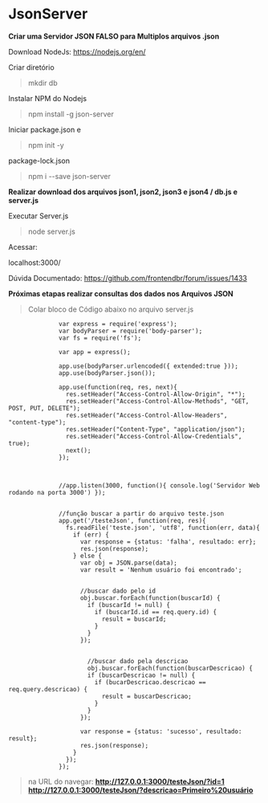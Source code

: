 # JsonServer

**Criar uma Servidor JSON FALSO para Multiplos arquivos .json**


Download NodeJs:
https://nodejs.org/en/



Criar diretório
>mkdir db

Instalar NPM do Nodejs
> npm install -g json-server

Iniciar package.json e 
> npm init -y

package-lock.json
> npm i --save json-server

**Realizar download dos arquivos json1, json2, json3 e json4 / db.js e server.js**

Executar Server.js
> node server.js
   
Acessar:
   
   localhost:3000/

   Dúvida Documentado: https://github.com/frontendbr/forum/issues/1433
   
   
   
**Próximas etapas realizar consultas dos dados nos Arquivos JSON**

>Colar bloco de Código abaixo no arquivo server.js

                  var express = require('express');
                  var bodyParser = require('body-parser');
                  var fs = require('fs');

                  var app = express();

                  app.use(bodyParser.urlencoded({ extended:true }));
                  app.use(bodyParser.json());

                  app.use(function(req, res, next){
                    res.setHeader("Access-Control-Allow-Origin", "*");
                    res.setHeader("Access-Control-Allow-Methods", "GET, POST, PUT, DELETE");
                    res.setHeader("Access-Control-Allow-Headers", "content-type");
                    res.setHeader("Content-Type", "application/json");
                    res.setHeader("Access-Control-Allow-Credentials", true);
                    next();
                  });



                  //app.listen(3000, function(){ console.log('Servidor Web rodando na porta 3000') });


                  //função buscar a partir do arquivo teste.json
                  app.get('/testeJson', function(req, res){
                    fs.readFile('teste.json', 'utf8', function(err, data){
                      if (err) {
                        var response = {status: 'falha', resultado: err};
                        res.json(response);
                      } else {
                        var obj = JSON.parse(data);
                        var result = 'Nenhum usuário foi encontrado';


                        //buscar dado pelo id
                        obj.buscar.forEach(function(buscarId) {
                          if (buscarId != null) {
                            if (buscarId.id == req.query.id) {
                              result = buscarId;
                            }
                          }
                        });


                          //buscar dado pela descricao
                          obj.buscar.forEach(function(buscarDescricao) {
                          if (buscarDescricao != null) {
                            if (bucarDescricao.descricao == req.query.descricao) {
                              result = buscarDescricao;
                            }
                          }
                        });

                        var response = {status: 'sucesso', resultado: result};
                        res.json(response);
                      }
                    });
                  });



>na URL do navegar:
           **http://127.0.0.1:3000/testeJson/?id=1**
           **http://127.0.0.1:3000/testeJson/?descricao=Primeiro%20usuário**

